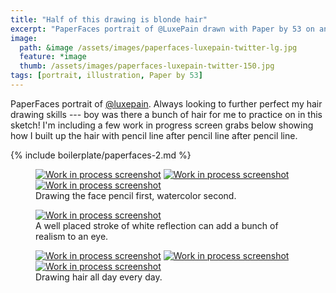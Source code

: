 ```yaml
---
title: "Half of this drawing is blonde hair"
excerpt: "PaperFaces portrait of @LuxePain drawn with Paper by 53 on an iPad."
image: 
  path: &image /assets/images/paperfaces-luxepain-twitter-lg.jpg 
  feature: *image
  thumb: /assets/images/paperfaces-luxepain-twitter-150.jpg
tags: [portrait, illustration, Paper by 53]
---
```


PaperFaces portrait of [@luxepain](http://twitter.com/luxepain). Always looking to further perfect my hair drawing skills --- boy was there a bunch of hair for me to practice on in this sketch! I'm including a few work in progress screen grabs below showing how I built up the hair with pencil line after pencil line after pencil line.

{% include boilerplate/paperfaces-2.md %}

<figure class="third">
  <a href="{{ site.url }}/assets/images/paperfaces-luxepain-process-1-lg.jpg"><img src="{{ site.url }}/assets/images/paperfaces-luxepain-process-1-600.jpg" alt="Work in process screenshot"></a>
  <a href="{{ site.url }}/assets/images/paperfaces-luxepain-process-2-lg.jpg"><img src="{{ site.url }}/assets/images/paperfaces-luxepain-process-2-600.jpg" alt="Work in process screenshot"></a>
  <a href="{{ site.url }}/assets/images/paperfaces-luxepain-process-3-lg.jpg"><img src="{{ site.url }}/assets/images/paperfaces-luxepain-process-3-600.jpg" alt="Work in process screenshot"></a>
  <figcaption>Drawing the face pencil first, watercolor second.</figcaption>
</figure>

<figure>
  <a href="{{ site.url }}/assets/images/paperfaces-luxepain-process-4-lg.jpg"><img src="{{ site.url }}/assets/images/paperfaces-luxepain-process-4-600.jpg" alt="Work in process screenshot"></a>
  <figcaption>A well placed stroke of white reflection can add a bunch of realism to an eye.</figcaption>
</figure>

<figure class="third">
  <a href="{{ site.url }}/assets/images/paperfaces-luxepain-process-5-lg.jpg"><img src="{{ site.url }}/assets/images/paperfaces-luxepain-process-5-600.jpg" alt="Work in process screenshot"></a>
  <a href="{{ site.url }}/assets/images/paperfaces-luxepain-process-6-lg.jpg"><img src="{{ site.url }}/assets/images/paperfaces-luxepain-process-6-600.jpg" alt="Work in process screenshot"></a>
  <a href="{{ site.url }}/assets/images/paperfaces-luxepain-process-7-lg.jpg"><img src="{{ site.url }}/assets/images/paperfaces-luxepain-process-7-600.jpg" alt="Work in process screenshot"></a>
  <figcaption>Drawing hair all day every day.</figcaption>
</figure>